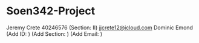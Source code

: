 # Soen342-Project

Jeremy Crete 40246576 (Section: II) jjcrete12@icloud.com
Dominic Emond (Add ID: ) (Add Section: ) (Add Email: )
